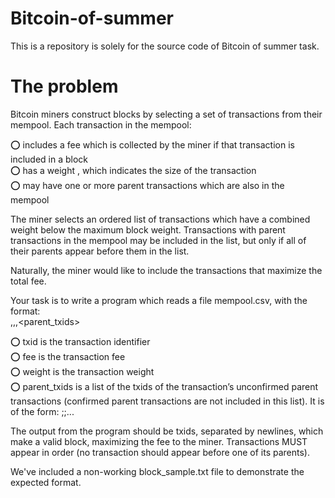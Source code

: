 # Bitcoin-of-summer
This is a repository is solely for the source code of Bitcoin of summer task.

# The problem   
Bitcoin miners construct blocks by selecting a set of transactions from their mempool. Each transaction in the mempool:    

  ⭕ includes a fee which is collected by the miner if that transaction is included in a block  
  ⭕ has a weight , which indicates the size of the transaction  
  ⭕ may have one or more parent transactions which are also in the mempool  
  
The miner selects an ordered list of transactions which have a combined weight below the maximum block weight. Transactions with parent transactions in the
mempool may be included in the list, but only if all of their parents appear before them in the list.    

Naturally, the miner would like to include the transactions that maximize the total fee.   

Your task is to write a program which reads a file mempool.csv, with the format:   
<txid>,<fee>,<weight>,<parent_txids>  
  
 ⭕ txid is the transaction identifier  
 ⭕ fee is the transaction fee  
 ⭕ weight is the transaction weight  
 ⭕ parent_txids is a list of the txids of the transaction’s unconfirmed parent transactions (confirmed parent transactions are not included in this list). It is of
the form: <txid1>;<txid2>;...  
  
The output from the program should be txids, separated by newlines, which make a valid block, maximizing the fee to the miner. Transactions MUST appear in order
(no transaction should appear before one of its parents).   
  
We've included a non-working block_sample.txt file to demonstrate the expected format.    
